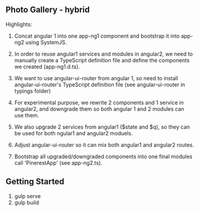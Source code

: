 ## Photo Gallery - hybrid 

Highlights:

1. Concat angular 1 into one app-ng1 component and bootstrap it into app-ng2 using SystemJS.
  
2. In order to reuse angular1 services and modules in angular2, we need to manually create a TypeScript definition file and define the components we created (app-ng1.d.ts).
  
3. We want to use angular-ui-router from angular 1, so need to install angular-ui-router's TypeScript definition file (see angular-ui-router in typings folder)
  
4. For experimental purpose, we rewrite 2 components and 1 service in angular2, and downgrade them so both angular 1 and 2 modules can use them.

5. We also upgrade 2 services from angular1 ($state and $q), so they can be used for both ngular1 and angular2 moduels.

6. Adjust angular-ui-router so it can mix both angular1 and angular2 routes.
  
7. Bootstrap all upgraded/downgraded components into one final modules call 'PinerestApp' (see app-ng2.ts). 



## Getting Started

1. gulp serve
2. gulp build